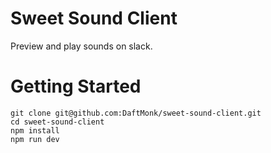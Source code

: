# Sweet Sound Client

Preview and play sounds on slack.

# Getting Started

```
git clone git@github.com:DaftMonk/sweet-sound-client.git
cd sweet-sound-client
npm install
npm run dev
```
